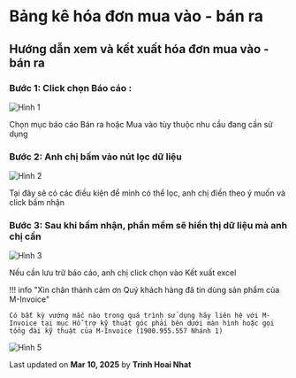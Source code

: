 # **Bảng kê hóa đơn mua vào - bán ra**

## **Hướng dẫn xem và kết xuất hóa đơn mua vào - bán ra**

### Bước 1: Click chọn Báo cáo :

![Hình 1](../../assets/images/mSMI/msmi_bangKe_1.png)

Chọn mục báo cáo Bán ra hoặc Mua vào tùy thuộc nhu cầu đang cần sử dụng

### Bước 2: Anh chị bấm vào nút lọc dữ liệu

![Hình 2](../../assets/images/mSMI/msmi_bangKe_2.png)

Tại đây sẽ có các điều kiện để mình có thể lọc, anh chị điền theo ý muốn và click bấm nhận

### Bước 3: Sau khi bấm nhận, phần mềm sẽ hiển thị dữ liệu mà anh chị cần

![Hình 3](../../assets/images/mSMI/msmi_bangKe_3.png)

Nếu cần lưu trữ báo cáo, anh chị click chọn vào Kết xuất excel

!!! info "Xin chân thành cảm ơn Quý khách hàng đã tin dùng sản phẩm của M-Invoice"

    Có bất kỳ vướng mắc nào trong quá trình sử dụng hãy liên hệ với M-Invoice tại mục Hỗ trợ kỹ thuật góc phải bên dưới màn hình hoặc gọi tổng đài kỹ thuật của M-Invoice (1900.955.557 Nhánh 1)

![Hình 5](../../assets/images/mSMI/msmi_footer.png)




<div class="last-updated">Last updated on <strong>Mar 10, 2025</strong> by <strong>Trinh Hoai Nhat</strong></div>

